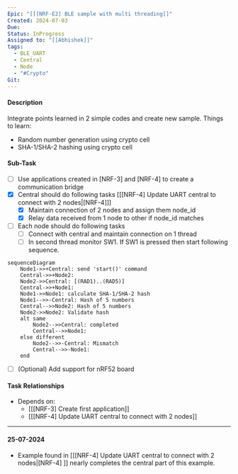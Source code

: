 ```yaml
---
Epic: "[[[NRF-E2] BLE sample with multi threading]]"
Created: 2024-07-03
Due: 
Status: InProgress
Assigned to: "[[Abhishek]]"
tags:
  - BLE_UART
  - Central
  - Node
  - "#Crypto"
Git:
---
```

#### Description
Integrate points learned in 2 simple codes and create new sample.
Things to learn:
- Random number generation using crypto cell
- SHA-1/SHA-2 hashing using crypto cell
#### Sub-Task
- [ ] Use applications created in [NRF-3] and [NRF-4] to create a communication bridge
- [x] Central should do following tasks [[[NRF-4] Update UART central to connect with 2 nodes|[NRF-4]\]]
	- [x] Maintain connection of 2 nodes and assign them node_id
	- [x] Relay data received from 1 node to other if node_id matches 
- [ ] Each node should do following tasks
	- [ ] Connect with central and maintain connection on 1 thread
	- [ ] In second thread monitor SW1. If SW1 is pressed then start following sequence.
```mermaid
sequenceDiagram
    Node1->>+Central: send 'start()' command
    Central->>+Node2: 
    Node2->>Central: [(RAD1)..(RAD5)]
    Central->>+Node1: 
    Node1->>Node1: calculate SHA-1/SHA-2 hash
    Node1-->>-Central: Hash of 5 numbers
    Central-->>Node2: Hash of 5 numbers
    Node2->>Node2: Validate hash
    alt same
        Node2-->>Central: completed
        Central-->>Node1: 
    else different
        Node2-->>-Central: Mismatch
        Central-->>-Node1: 
    end
```
- [ ] (Optional) Add support for nRF52 board

#### Task Relationships
- Depends on: 
	- [[[NRF-3] Create first application]]
	- [[[NRF-4] Update UART central to connect with 2 nodes]]

---
#### 25-07-2024
- Example found in [[[NRF-4] Update UART central to connect with 2 nodes|[NRF-4] ]] nearly completes the central part of this example.